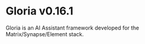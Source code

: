 # Gloria v0.16.1

Gloria is an AI Assistant framework developed for the Matrix/Synapse/Element stack.